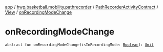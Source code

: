 [app](../../../index.md) / [hwp.basketball.mobility.pathrecorder](../../index.md) / [PathRecorderActivityContract](../index.md) / [View](index.md) / [onRecordingModeChange](.)

# onRecordingModeChange

`abstract fun onRecordingModeChange(isInRecordingMode: `[`Boolean`](https://kotlinlang.org/api/latest/jvm/stdlib/kotlin/-boolean/index.html)`): `[`Unit`](https://kotlinlang.org/api/latest/jvm/stdlib/kotlin/-unit/index.html)